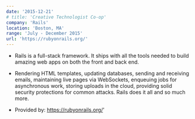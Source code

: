 ```yaml
---
date: '2015-12-21'
# title: 'Creative Technologist Co-op'
company: 'Rails'
location: 'Boston, MA'
range: 'July - December 2015'
url: 'https://rubyonrails.org/'
---
```


- Rails is a full-stack framework. It ships with all the tools needed to build amazing web apps on both the front and back end.

- Rendering HTML templates, updating databases, sending and receiving emails, maintaining live pages via WebSockets, enqueuing jobs for asynchronous work, storing uploads in the cloud, providing solid security protections for common attacks. Rails does it all and so much more.


- Provided by: https://rubyonrails.org/'
